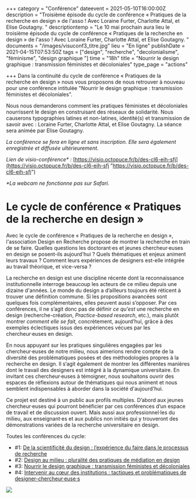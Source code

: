 +++
category = "Conférence"
dateevent = 2021-05-10T16:00:00Z
description = "Troisième épisode du cycle de conférence « Pratiques de la recherche en design » de l'asso ! Avec Loraine Furter, Charlotte Attal, et Elise Goutagny. "
descriptiontemp = "Le 10 mai prochain aura lieu le troisième épisode du cycle de conférence « Pratiques de la recherche en design » de l'asso ! Avec Loraine Furter, Charlotte Attal, et Elise Goutagny. "
documents = "/images/visuconf3_titre.jpg"
lieu = "En ligne"
publishDate = 2021-04-15T07:53:50Z
tags = ["design", "recherche", "decolonialisme", "féminisme", "design graphique "]
time = "18h"
title = "Nourrir le design graphique : transmission féministes et décoloniales"
type_page = "actions"

+++
Dans la continuité du cycle de conférence « Pratiques de la  
recherche en design » nous vous proposons de nous retrouver à nouveau pour une conférence intitulée "Nourrir le design graphique : transmission féministes et décoloniales".

Nous nous demanderons comment les pratiques féministes et décoloniales nourrissent le design en construisant des réseaux de solidarité. Nous causerons typographies latines et non-latines, identité(s) et transmission de savoir avec : Loraine Furter, Charlotte Attal, et Elise Goutagny. La séance sera animée par Elise Goutagny.

_La conférence se fera en ligne et sans inscription. Elle sera également enregistrée et diffusée ultérieurement._

_Lien de visio-conférence* :_ [https://visio.octopuce.fr/b/des-cl6-eih-sfj](https://visio.octopuce.fr/b/des-cl6-eih-sfj "https://visio.octopuce.fr/b/des-cl6-eih-sfj")

_*La webcam ne fonctionne pas sur Safari._

# Le cycle de conférence « Pratiques de la recherche en design »

Avec le cycle de conférence « Pratiques de la recherche en design », l'association Design en Recherche propose de montrer la recherche en train de se faire. Quelles questions les doctorant·es et jeunes chercheur·euses en design se posent-ils aujourd'hui ? Quels thématiques et enjeux animent leurs travaux ? Comment leurs expériences de designers est-elle intégrée au travail théorique, et vice-versa ?

La recherche en design est une discipline récente dont la reconnaissance institutionnelle interroge beaucoup les acteurs de ce milieu depuis une dizaine d'années. Le monde du design a d’ailleurs toujours été réticent à trouver une définition commune. Si les propositions avancées sont quelques fois complémentaires, elles peuvent aussi s’opposer. Par ces conférences, il ne s’agit donc pas de définir _ce qu'est_ une recherche en design (recherche-création, _Practice-based research_, etc.), mais plutôt montrer _comment elle se fait,_ concrètement, aujourd’hui, grâce à des exemples éclectiques issus des expériences vécues par les chercheur·euses en design.

En nous appuyant sur les pratiques singulières engagées par les chercheur·euses de notre milieu, nous aimerions rendre compte de la diversité des problématiques posées et des méthodologies propres à la recherche en design. Il s‘agit également de montrer les différentes manières dont le travail des designers est intégré à la dynamique universitaire. En invitant ces chercheur·euses à témoigner, nous souhaitons ouvrir des espaces de réflexions autour de thématiques qui nous animent et nous semblent indispensables à aborder dans la société d'aujourd'hui.

Ce projet est destiné à un public aux profils multiples. D’abord aux jeunes chercheur·euses qui pourront bénéficier par ces conférences d’un espace de travail et de discussion ouvert. Mais aussi aux professionnel·les du milieu, aux enseignant·es et aux publics non initiés qui y trouveront des démonstrations variées de la recherche universitaire en design.

Toutes les conférences du cycle:

* #1: [De la scientificité du design : l’expérience du faire dans le processus de recherche](https://designenrecherche.org/actions/de-la-scientificite-du-design-l-experience-du-faire-dans-le-processus-de-recherche/)
* #2: [Design au milieu : pluralité des pratiques de médiation en design](https://designenrecherche.org/actions/design-au-milieu-pluralite-des-pratiques-de-mediation-en-design/)
* #3: [Nourrir le design graphique : transmission féministes et décoloniales](https://designenrecherche.org/actions/nourrir-le-design-graphique-transmission-feministes-et-decoloniales/)
* #4: [Intervenir au cœur des institutions : tactiques et problématiques de designer-chercheur·euse·s](https://designenrecherche.org/actions/intervenir-au-coeur-des-institutions-tactiques-et-problematiques-de-designer-chercheur-euse-s/)

![](/images/pratique-de-la-recherche-en-design.jpg)